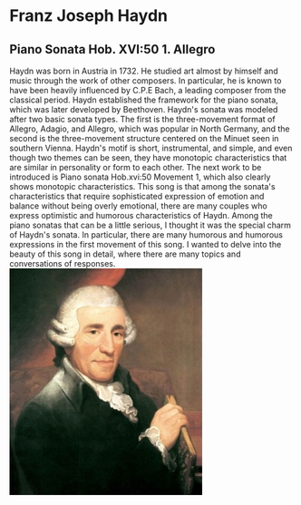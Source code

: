 # Franz Joseph Haydn
## Piano Sonata Hob. XVI:50 1. Allegro
Haydn was born in Austria in 1732. He studied art almost by himself and music through the work of other composers. In particular, he is known to have been heavily influenced by C.P.E Bach, a leading composer from the classical period. Haydn established the framework for the piano sonata, which was later developed by Beethoven. Haydn's sonata was modeled after two basic sonata types. The first is the three-movement format of Allegro, Adagio, and Allegro, which was popular in North Germany, and the second is the three-movement structure centered on the Minuet seen in southern Vienna. Haydn's motif is short, instrumental, and simple, and even though two themes can be seen, they have monotopic characteristics that are similar in personality or form to each other. The next work to be introduced is Piano sonata Hob.xvi:50 Movement 1, which also clearly shows monotopic characteristics.
This song is that among the sonata's characteristics that require sophisticated expression of emotion and balance without being overly emotional, there are many couples who express optimistic and humorous characteristics of Haydn. Among the piano sonatas that can be a little serious, I thought it was the special charm of Haydn's sonata. In particular, there are many humorous and humorous expressions in the first movement of this song. I wanted to delve into the beauty of this song in detail, where there are many topics and conversations of responses.
<img src="하이든.jpg">
